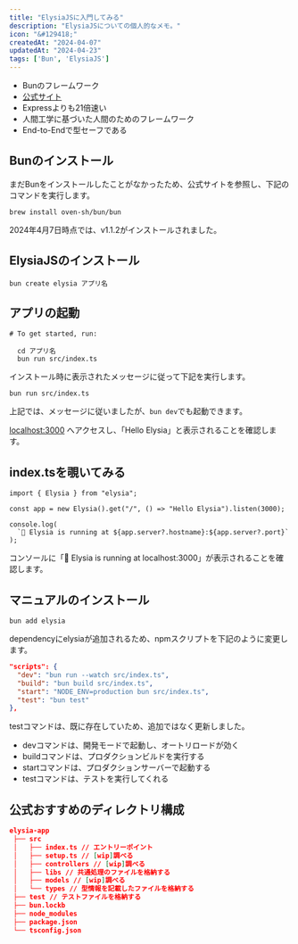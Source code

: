 ```yaml
---
title: "ElysiaJSに入門してみる"
description: "ElysiaJSについての個人的なメモ。"
icon: "&#129418;"
createdAt: "2024-04-07"
updatedAt: "2024-04-23"
tags: ['Bun', 'ElysiaJS']
---
```


- Bunのフレームワーク
- [公式サイト](https://elysiajs.com/)
- Expressよりも21倍速い
- 人間工学に基づいた人間のためのフレームワーク
- End-to-Endで型セーフである

## Bunのインストール

まだBunをインストールしたことがなかったため、公式サイトを参照し、下記のコマンドを実行します。

```shell
brew install oven-sh/bun/bun
```

2024年4月7日時点では、v1.1.2がインストールされました。

## ElysiaJSのインストール

```shell
bun create elysia アプリ名
```

## アプリの起動

```
# To get started, run:

  cd アプリ名
  bun run src/index.ts
```

インストール時に表示されたメッセージに従って下記を実行します。  

```shell
bun run src/index.ts
```

上記では、メッセージに従いましたが、`bun dev`でも起動できます。  

[localhost:3000](http://localhost:3000) へアクセスし、「Hello Elysia」と表示されることを確認します。

## index.tsを覗いてみる

```tsx
import { Elysia } from "elysia";

const app = new Elysia().get("/", () => "Hello Elysia").listen(3000);

console.log(
  `🦊 Elysia is running at ${app.server?.hostname}:${app.server?.port}`
);

```

コンソールに「🦊 Elysia is running at localhost:3000」が表示されることを確認します。  

## マニュアルのインストール

```shell
bun add elysia
```

dependencyにelysiaが追加されるため、npmスクリプトを下記のように変更します。  

```json
"scripts": {
  "dev": "bun run --watch src/index.ts",
  "build": "bun build src/index.ts",
  "start": "NODE_ENV=production bun src/index.ts",
  "test": "bun test"
},
```

testコマンドは、既に存在していため、追加ではなく更新しました。  

- devコマンドは、開発モードで起動し、オートリロードが効く  
- buildコマンドは、プロダクションビルドを実行する  
- startコマンドは、プロダクションサーバーで起動する  
- testコマンドは、テストを実行してくれる  

## 公式おすすめのディレクトリ構成

```json
elysia-app
 ├── src
 │   ├── index.ts // エントリーポイント
 │   ├── setup.ts // [wip]調べる
 │   ├── controllers // [wip]調べる
 │   ├── libs // 共通処理のファイルを格納する
 │   ├── models // [wip]調べる
 │   └── types // 型情報を記載したファイルを格納する
 ├── test // テストファイルを格納する
 ├── bun.lockb
 ├── node_modules
 ├── package.json
 └── tsconfig.json
```
